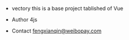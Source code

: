 * vectory
 this is a base project tablished of Vue 
 
* Author 4js
* Contact fengxianqin@weibopay.com
